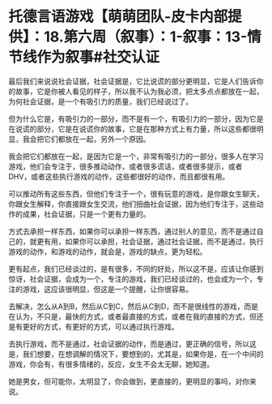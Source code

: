 # 托德言语游戏【萌萌团队-皮卡内部提供】：18.第六周（叙事）：1-叙事：13-情节线作为叙事#社交认证

最后我们来说说社会证据，社会证据是，它比说谎的部分更明显，它是人们告诉你的故事，它是你被人看见的样子，所以我不认为我必须，把太多点点都放在一起，为何社会证据，是一个有吸引力的质量，我们已经说过了。

但为什么它是，有吸引力的一部分，而不是有一个，有吸引力的一部分，因为它是在说谎的部分，它是在说谎你的故事，它是在那种方式上有力量，所以这些都很明显，我会把它们都放在一起，另外一个原因。

我会把它们都放在一起，是因为它是一个，非常有吸引力的一部分，很多人在学习游戏，他们会专注于，很多推动动作，或者很多谎话，或者很多提示，或者DHV，或者这些执行游戏的动作，这些都很好的动作，而且都很有用。

可以推动所有这些东西，但他们专注于一个，很有玩意的游戏，是你跟女生聊天，你跟女生解释，你直接跟女生交流，他们扭曲社会证据，因为他们专注于，这些动作的成果，社会证据，只是一个更有力量的。

方式去承担一样东西，如果你可以承担一样东西，通过别人的意见，而不是通过自己的，就更有用，如果你可以承担，社会证据，通过社会证据，而不是通过，执行游戏的动作，和游戏的动作，就会是，游戏的缺点，更为轻松。

更有起点，我们已经谈过的，是有很多，不同的好处，所以这不是，应该让你感到惊讶，社会证据，会成为一个，专注的游戏，我们已经谈过的，也会成为一个，专注的游戏，这应该很明显，但这是一个提醒，让你很容易。

去解决，怎么从A到B，然后从C到C，然后从C到D，而不是很线性的游戏，而是在认为，不只是，最快的方式，或者最直接的方式，或者在我的直接的方式，但还是有更好的方式，有更好的方式，可以通过执行游戏。

去执行游戏，而不是通过，社会证据的动作，而是通过，更正确的信号，所以这是，我们想要，在想调解的情况下，要想到的，尤其是，如果你是，在一个中间的游戏，你会有，有很多情绪的，反应，女生不会太无聊，她知道。

她是男女，但可能你，太明显了，你会做到，更直接的，更明显的事吗，对你来说。